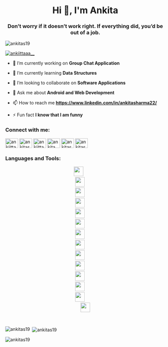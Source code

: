 <h1 align="center">Hi 👋, I'm Ankita</h1>
<h3 align="center">Don’t worry if it doesn’t work right. If everything did, you’d be out of a job.</h3>

<p align="left"> <img src="https://komarev.com/ghpvc/?username=ankitas19&label=Profile%20views&color=0e75b6&style=flat" alt="ankitas19" /> </p>

<p align="left"> <a href="https://twitter.com/ankiittaaa__" target="blank"><img src="https://img.shields.io/twitter/follow/ankiittaaa__?logo=twitter&style=for-the-badge" alt="ankiittaaa__" /></a> </p>

- 🔭 I’m currently working on **Group Chat Application**

- 🌱 I’m currently learning **Data Structures**

- 👯 I’m looking to collaborate on **Software Applications**

- 💬 Ask me about **Android and Web Development**

- 📫 How to reach me **https://www.linkedin.com/in/ankitasharma22/**

- ⚡ Fun fact **I know that I am funny**

<h3 align="left">Connect with me:</h3>
<p align="left">
<a href="https://twitter.com/ankiittaaa__" target="blank"><img align="center" src="https://cdn.jsdelivr.net/npm/simple-icons@3.0.1/icons/twitter.svg" alt="ankiittaaa__" height="30" width="40" /></a>
<a href="https://linkedin.com/in/ankitasharma22" target="blank"><img align="center" src="https://cdn.jsdelivr.net/npm/simple-icons@3.0.1/icons/linkedin.svg" alt="ankitasharma22" height="30" width="40" /></a>
<a href="https://instagram.com/ankiittaaa__" target="blank"><img align="center" src="https://cdn.jsdelivr.net/npm/simple-icons@3.0.1/icons/instagram.svg" alt="ankiittaaa__" height="30" width="40" /></a>
<a href="https://dribbble.com/ankita___17" target="blank"><img align="center" src="https://cdn.jsdelivr.net/npm/simple-icons@3.0.1/icons/dribbble.svg" alt="ankita___17" height="30" width="40" /></a>
<a href="https://www.leetcode.com/ankitas19" target="blank"><img align="center" src="https://cdn.jsdelivr.net/npm/simple-icons@3.0.1/icons/leetcode.svg" alt="ankitas19" height="30" width="40" /></a>
<a href="https://auth.geeksforgeeks.org/user/ankitas19" target="blank"><img align="center" src="https://cdn.jsdelivr.net/npm/simple-icons@3.0.1/icons/geeksforgeeks.svg" alt="ankitas19" height="30" width="40" /></a>
</p>

<h3 align="left">Languages and Tools:</h3>
<pre align="center">   <img width="30px" src="https://img.icons8.com/color/48/000000/c-programming.png"/>        
<img width="30px" src="https://img.icons8.com/color/48/000000/java-coffee-cup-logo.png"/>    
<img width="30px" src="https://img.icons8.com/color/48/000000/html-5.png"/>    
<img width="30px" src="https://img.icons8.com/color/48/000000/css3.png"/>    
<img width="30px" src="https://img.icons8.com/color/48/000000/javascript.png"/>    
<img width="30px" src="https://img.icons8.com/nolan/64/react-native.png"/>    
<img width="30px" src="https://img.icons8.com/fluent/48/000000/visual-studio-code-2019.png"/>    
<img width="30px" src="https://img.icons8.com/color/48/000000/kotlin.png"/>    
<img width="30px" src="https://img.icons8.com/color/48/000000/mongodb.png"/>    
<img width="30px" src="https://img.icons8.com/color/48/000000/oracle-logo.png"/>    
<img width="30px" src="https://img.icons8.com/color/48/000000/bootstrap.png"/>    
<img width="30px" src="https://img.icons8.com/color/48/000000/firebase.png"/>    
<img width="30px" src="https://img.icons8.com/fluent/48/000000/google-cloud.png"/>    
<img width="30px" src="https://img.icons8.com/color/48/000000/python.png"/>
</pre>
<br/>

<p><img align="left" src="https://github-readme-stats.vercel.app/api/top-langs?username=ankitas19&show_icons=true&locale=en&layout=compact" alt="ankitas19" /></p>

<p>&nbsp;<img align="center" src="https://github-readme-stats.vercel.app/api?username=ankitas19&show_icons=true&locale=en" alt="ankitas19" /></p>

<p><img align="center" src="https://github-readme-streak-stats.herokuapp.com/?user=ankitas19&" alt="ankitas19" /></p>
